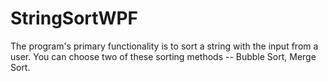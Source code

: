 # StringSortWPF
The program's primary functionality is to sort a string with the input from a user. You can choose two of these sorting methods -- Bubble Sort, Merge Sort.
